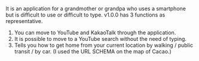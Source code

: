 It is an application for a grandmother or grandpa who uses a smartphone but is difficult to use or difficult to type.
v1.0.0 has 3 functions as representative.
1. You can move to YouTube and KakaoTalk through the application.
2. It is possible to move to a YouTube search without the need of typing.
3. Tells you how to get home from your current location by walking / public transit / by car. (I used the URL SCHEMA on the map of Cacao.)
